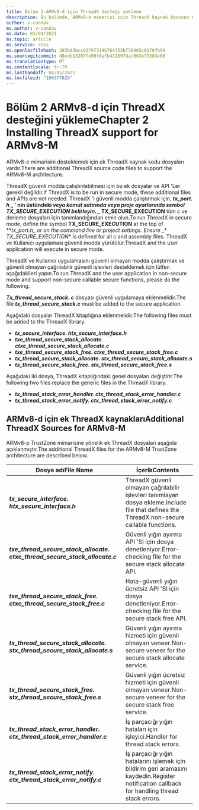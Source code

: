 ```yaml
---
title: Bölüm 2-ARMv8-d için ThreadX desteği yükleme
description: Bu bölümde, ARMv8-e mimarisi için ThreadX kaynak kodunun nasıl yükleneceği ve kullanılacağı açıklanmaktadır.
author: v-condav
ms.author: v-condav
ms.date: 03/04/2021
ms.topic: article
ms.service: rtos
ms.openlocfilehash: 303b83bcc92797314b764353b770965c0170fb99
ms.sourcegitcommit: d8edbb3207fe99f8afb431597dac063e73383e68
ms.translationtype: MT
ms.contentlocale: tr-TR
ms.lasthandoff: 04/05/2021
ms.locfileid: "106377625"
---
```

#  <a name="chapter-2--installing-threadx-support-for-armv8-m"></a><span data-ttu-id="c3ae7-103">Bölüm 2 ARMv8-d için ThreadX desteğini yükleme</span><span class="sxs-lookup"><span data-stu-id="c3ae7-103">Chapter 2  Installing ThreadX support for ARMv8-M</span></span>

<span data-ttu-id="c3ae7-104">ARMv8-e mimarisini desteklemek için ek ThreadX kaynak kodu dosyaları vardır.</span><span class="sxs-lookup"><span data-stu-id="c3ae7-104">There are additional ThreadX source code files to support the ARMv8-M architecture.</span></span>

<span data-ttu-id="c3ae7-105">ThreadX güvenli modda çalıştırılabilmesi için bu ek dosyalar ve API 'Ler gerekli değildir.</span><span class="sxs-lookup"><span data-stu-id="c3ae7-105">If ThreadX is to be run in secure mode, these additional files and APIs are not needed.</span></span> <span data-ttu-id="c3ae7-106">ThreadX 'i güvenli modda çalıştırmak için,  **_tx_port. h_ _ ' nin üstündeki *veya komut satırında veya proje ayarlarında sembol TX_SECURE_EXECUTION belirleyin. _* TX_SECURE_EXECUTION** tüm c ve derleme dosyaları için tanımlandığından emin olun.</span><span class="sxs-lookup"><span data-stu-id="c3ae7-106">To run ThreadX in secure mode, define the symbol **TX_SECURE_EXECUTION** at the top of **_tx_port.h_*_ or on the command line or project settings. Ensure _\* TX_SECURE_EXECUTION*\* is defined for all c and assembly files.</span></span> <span data-ttu-id="c3ae7-107">ThreadX ve Kullanıcı uygulaması güvenli modda yürütülür.</span><span class="sxs-lookup"><span data-stu-id="c3ae7-107">ThreadX and the user application will execute in secure mode.</span></span>

<span data-ttu-id="c3ae7-108">ThreadX ve Kullanıcı uygulamasını güvenli olmayan modda çalıştırmak ve güvenli olmayan çağrılabilir güvenli işlevleri desteklemek için lütfen aşağıdakileri yapın.</span><span class="sxs-lookup"><span data-stu-id="c3ae7-108">To run ThreadX and the user application in non-secure mode and support non-secure callable secure functions, please do the following.</span></span>

<span data-ttu-id="c3ae7-109">***Tx_thread_secure_stack. c*** dosyası güvenli uygulamaya eklenmelidir.</span><span class="sxs-lookup"><span data-stu-id="c3ae7-109">The file ***tx_thread_secure_stack.c*** must be added to the secure application.</span></span>

<span data-ttu-id="c3ae7-110">Aşağıdaki dosyalar ThreadX kitaplığına eklenmelidir.</span><span class="sxs-lookup"><span data-stu-id="c3ae7-110">The following files must be added to the ThreadX library.</span></span>

- <span data-ttu-id="c3ae7-111">***tx_secure_interface. h***</span><span class="sxs-lookup"><span data-stu-id="c3ae7-111">***tx_secure_interface.h***</span></span>
- <span data-ttu-id="c3ae7-112">***txe_thread_secure_stack_allocate. c***</span><span class="sxs-lookup"><span data-stu-id="c3ae7-112">***txe_thread_secure_stack_allocate.c***</span></span>
- <span data-ttu-id="c3ae7-113">***txe_thread_secure_stack_free. c***</span><span class="sxs-lookup"><span data-stu-id="c3ae7-113">***txe_thread_secure_stack_free.c***</span></span>
- <span data-ttu-id="c3ae7-114">***tx_thread_secure_stack_allocate. s***</span><span class="sxs-lookup"><span data-stu-id="c3ae7-114">***tx_thread_secure_stack_allocate.s***</span></span>
- <span data-ttu-id="c3ae7-115">***tx_thread_secure_stack_free. s***</span><span class="sxs-lookup"><span data-stu-id="c3ae7-115">***tx_thread_secure_stack_free.s***</span></span>

<span data-ttu-id="c3ae7-116">Aşağıdaki iki dosya, ThreadX kitaplığındaki genel dosyaları değiştirir.</span><span class="sxs-lookup"><span data-stu-id="c3ae7-116">The following two files replace the generic files in the ThreadX library.</span></span>

- <span data-ttu-id="c3ae7-117">***tx_thread_stack_error_handler. c***</span><span class="sxs-lookup"><span data-stu-id="c3ae7-117">***tx_thread_stack_error_handler.c***</span></span>
- <span data-ttu-id="c3ae7-118">***tx_thread_stack_error_notify. c***</span><span class="sxs-lookup"><span data-stu-id="c3ae7-118">***tx_thread_stack_error_notify.c***</span></span>

## <a name="additional-threadx-sources-for-armv8-m"></a><span data-ttu-id="c3ae7-119">ARMv8-d için ek ThreadX kaynakları</span><span class="sxs-lookup"><span data-stu-id="c3ae7-119">Additional ThreadX Sources for ARMv8-M</span></span>

<span data-ttu-id="c3ae7-120">ARMv8-p TrustZone mimarisine yönelik ek ThreadX dosyaları aşağıda açıklanmıştır.</span><span class="sxs-lookup"><span data-stu-id="c3ae7-120">The additional ThreadX files for the ARMv8-M TrustZone architecture are described below.</span></span>

  | <span data-ttu-id="c3ae7-121">**Dosya adı**</span><span class="sxs-lookup"><span data-stu-id="c3ae7-121">**File Name**</span></span>                            | <span data-ttu-id="c3ae7-122">**İçerik**</span><span class="sxs-lookup"><span data-stu-id="c3ae7-122">**Contents**</span></span>                                                        |
  |------------------------------------------|---------------------------------------------------------------------|
  | <span data-ttu-id="c3ae7-123">***tx_secure_interface. h***</span><span class="sxs-lookup"><span data-stu-id="c3ae7-123">***tx_secure_interface.h***</span></span>              | <span data-ttu-id="c3ae7-124">ThreadX güvenli olmayan çağrılabilir işlevleri tanımlayan dosya ekleme.</span><span class="sxs-lookup"><span data-stu-id="c3ae7-124">Include file that defines the ThreadX non-secure callable functions.</span></span> |
  | <span data-ttu-id="c3ae7-125">***txe_thread_secure_stack_allocate. c***</span><span class="sxs-lookup"><span data-stu-id="c3ae7-125">***txe_thread_secure_stack_allocate.c***</span></span> |  <span data-ttu-id="c3ae7-126">Güvenli yığın ayırma API 'SI için dosya denetleniyor.</span><span class="sxs-lookup"><span data-stu-id="c3ae7-126">Error-checking file for the secure stack allocate API.</span></span> |
  | <span data-ttu-id="c3ae7-127">***txe_thread_secure_stack_free. c***</span><span class="sxs-lookup"><span data-stu-id="c3ae7-127">***txe_thread_secure_stack_free.c***</span></span>     |  <span data-ttu-id="c3ae7-128">Hata-güvenli yığın ücretsiz API 'SI için dosya denetleniyor.</span><span class="sxs-lookup"><span data-stu-id="c3ae7-128">Error-checking file for the secure stack free API.</span></span> |
  | <span data-ttu-id="c3ae7-129">***tx_thread_secure_stack_allocate. s***</span><span class="sxs-lookup"><span data-stu-id="c3ae7-129">***tx_thread_secure_stack_allocate.s***</span></span>  |  <span data-ttu-id="c3ae7-130">Güvenli yığın ayırma hizmeti için güvenli olmayan veneer.</span><span class="sxs-lookup"><span data-stu-id="c3ae7-130">Non-secure veneer for the secure stack allocate service.</span></span> |
  | <span data-ttu-id="c3ae7-131">***tx_thread_secure_stack_free. s***</span><span class="sxs-lookup"><span data-stu-id="c3ae7-131">***tx_thread_secure_stack_free.s***</span></span>      |  <span data-ttu-id="c3ae7-132">Güvenli yığın ücretsiz hizmeti için güvenli olmayan veneer.</span><span class="sxs-lookup"><span data-stu-id="c3ae7-132">Non-secure veneer for the secure stack free service.</span></span> |
  | <span data-ttu-id="c3ae7-133">***tx_thread_stack_error_handler. c***</span><span class="sxs-lookup"><span data-stu-id="c3ae7-133">***tx_thread_stack_error_handler.c***</span></span>    |  <span data-ttu-id="c3ae7-134">İş parçacığı yığın hataları için işleyici.</span><span class="sxs-lookup"><span data-stu-id="c3ae7-134">Handler for thread stack errors.</span></span> |
  | <span data-ttu-id="c3ae7-135">***tx_thread_stack_error_notify. c***</span><span class="sxs-lookup"><span data-stu-id="c3ae7-135">***tx_thread_stack_error_notify.c***</span></span>     |  <span data-ttu-id="c3ae7-136">İş parçacığı yığın hatalarını işlemek için bildirim geri aramasını kaydedin.</span><span class="sxs-lookup"><span data-stu-id="c3ae7-136">Register notification callback for handling thread stack errors.</span></span> |
